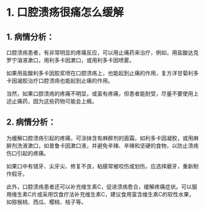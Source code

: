 # 1. 口腔溃疡很痛怎么缓解

## 1. 病情分析：

口腔溃疡患者，有非常明显的疼痛反应，可以用止痛药来治疗，例如，用盐酸达克罗宁溶液漱口，用利多卡因漱口，或用利多卡因喷雾。

如果用盐酸利多卡因胶浆喷在口腔溃疡上，也能起到止痛的作用，复方洋甘菊利多卡因凝胶治疗口腔溃疡也能起到止痛的作用。

当然，如果口腔溃疡的疼痛不明显，或虽有疼痛，但患者能耐受，尽量不要使用上述止痛药，因为这些药物可能会上瘾。

## 2. 病情分析：
为缓解口腔溃疡引起的疼痛，可涂抹含有麻醉剂的面霜，如利多卡因凝胶，或用麻醉剂洗液漱口，如普鲁卡因漱口液，并避免辛辣、辛辣和坚硬的食物，以防止溃疡伤口引起的疼痛。

如果口中有错牙、尖牙尖、修复不良，粘膜常被咬伤或划伤，应选择磨牙，重新制作假牙。

此外，口腔溃疡患者还可以补充维生素C，促进溃疡愈合，缓解疼痛症状。可以服用维生素C片或采用饮食疗法补充维生素C，建议食用富含维生素C的软性水果，如猕猴桃、西瓜、樱桃、桔子等。
